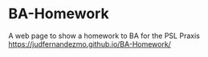 # BA-Homework
A web page to show a homework to BA for the PSL Praxis
https://judfernandezmo.github.io/BA-Homework/
